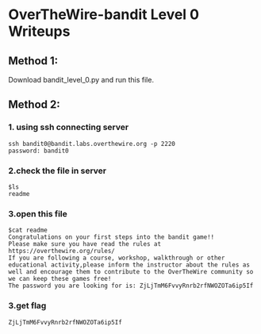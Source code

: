 # OverTheWire-bandit Level 0 Writeups

## Method 1: 
Download bandit_level_0.py and run this file.
## Method 2:
### 1. using ssh connecting server
    ssh bandit0@bandit.labs.overthewire.org -p 2220
    password: bandit0
### 2.check the file in server
    $ls
    readme
### 3.open this file
    $cat readme
    Congratulations on your first steps into the bandit game!!
    Please make sure you have read the rules at https://overthewire.org/rules/
    If you are following a course, workshop, walkthrough or other educational activity,please inform the instructor about the rules as well and encourage them to contribute to the OverTheWire community so we can keep these games free!
    The password you are looking for is: ZjLjTmM6FvvyRnrb2rfNWOZOTa6ip5If
### 3.get flag
    ZjLjTmM6FvvyRnrb2rfNWOZOTa6ip5If

